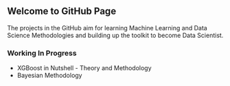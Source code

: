 ## Welcome to GitHub Page

The projects in the GitHub aim for learning Machine Learning and Data Science Methodologies and building up the toolkit to become Data Scientist.

### Working In Progress
* XGBoost in Nutshell - Theory and Methodology
* Bayesian Methodology
